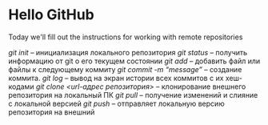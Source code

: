 # Hello GitHub

Today we'll fill out the instructions for working with remote repositories

>>
*git init* – инициализация локального репозитория
*git status* – получить информацию от git о его текущем состоянии
*git add* – добавить файл или файлы к следующему коммиту
*git commit -m “message”* – создание коммита.
*git log* – вывод на экран истории всех коммитов с их хеш-кодами
*git clone <url-адрес репозитория>* – клонирование внешнего репозитория на  локальный ПК
*git pull* – получение изменений и слияние с локальной версией
*git push* – отправляет локальную версию репозитория на внешний